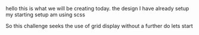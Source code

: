 hello this is what we will be creating today. the design 
I have already setup my starting setup am using scss

So this challenge seeks the use of grid display without a further do lets start 